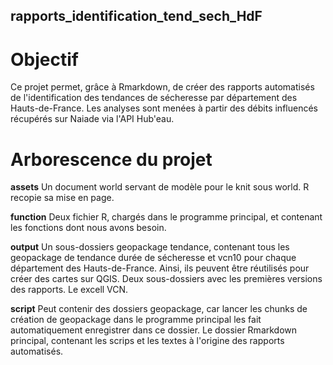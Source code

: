 ## rapports_identification_tend_sech_HdF

# Objectif
Ce projet permet,  grâce à Rmarkdown,  de créer des rapports automatisés de l'identification des tendances de sécheresse par département des Hauts-de-France. Les analyses sont menées à partir des débits influencés récupérés sur Naiade via l'API Hub'eau. 

# Arborescence du projet

**assets**
Un document world servant de modèle pour le knit sous world. R recopie sa mise en page. 

**function**
Deux fichier R, chargés dans le programme principal, et contenant les fonctions dont nous avons besoin.

**output**
Un sous-dossiers geopackage tendance, contenant tous les geopackage de tendance durée de sécheresse et vcn10 pour chaque département des Hauts-de-France. Ainsi, ils peuvent être réutilisés pour créer des cartes sur QGIS.
Deux sous-dossiers avec les premières versions des rapports. 
Le excell VCN.

**script**
Peut contenir des dossiers geopackage, car lancer les chunks de création de geopackage dans le programme principal les fait automatiquement enregistrer dans ce dossier.
Le dossier Rmarkdown principal, contenant les scrips et les textes à l'origine des rapports automatisés. 

